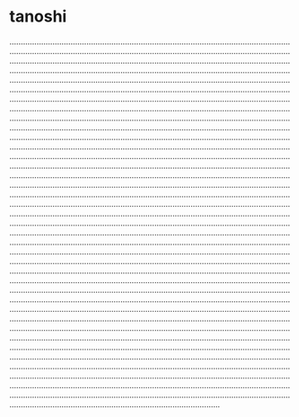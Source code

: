 # tanoshi
.....................................................................................................................................................................................................................................................................................................................................................................................................................................................................................................................................................................................................................................................................................................................................................................................................................................................................................................................................................................................................................................................................................................................................................................................................................................................................................................................................................................................................................................................................................................................................................................................................................................................................................................................................................................................................................................................................................................................................................................................................................................................................................................................................................................................................................................................................................................................................................................................................................................................................................................................................................................................................................................................................................................................................................................................................................................................................................................................................................................................................................................................................................................................................................................................................................................................................................................................................................................................................................................................................................................................................................................................................................................................................................................................................................................................................................................................................................................................................................................................................................................................................................................................................................................................................................................................................................................................................................................................................................................................................................................................................................................................................................................................................................................................................................................................................................................................................................................................................................................................................